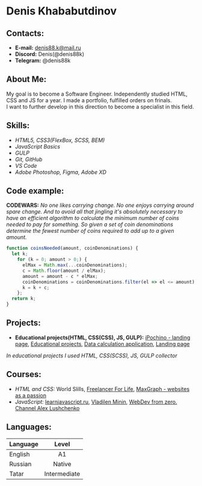 # Denis Khababutdinov

## Contacts:

- **E-mail:** denis88.k@mail.ru<br>
- **Discord:** Denis(@denis88k)<br>
- **Telegram:** @denis88k<br>

## About Me:

My goal is to become a Software Engineer. Independently studied HTML, CSS and JS for a year. I made a portfolio, fulfilled orders on frinals.<br>
I want to further develop in this direction to become a specialist in this field.

## Skills:

- *HTML5, CSS3(FlexBox, SCSS, BEM)*
- *JavaScript Basics*
- *GULP*
- *Git, GitHub*
- *VS Code*
- *Adobe Photoshop, Figma, Adobe XD*

## Code example:

**CODEWARS:**
*No one likes carrying change. No one enjoys carrying around spare change. And to avoid all that jingling it's absolutely necessary to have an efficient algorithm to calculate the minimum number of coins needed to pay for something. So given a set of coin denominations determine the fewest number of coins required to add up to a given amount.*

```javascript
function coinsNeeded(amount, coinDenominations) {
  let k;
    for (k = 0; amount > 0;) {
      elMax = Math.max(...coinDenominations);
      c = Math.floor(amount / elMax);
      amount = amount - c * elMax;
      coinDenominations = coinDenominations.filter(el => el <= amount);
      k = k + c;
    };
  return k;
}
```

## Projects:

- **Educational projects(HTML, CSS(CSS), JS, GULP):** [iPochino - landing page](https://denis88k.github.io/portfolio/iPhochino/app/index.html), [Educational projects](https://denis88k.github.io/tests/developerKDA/app/index.html), [Data calculation application](https://denis88k.github.io/ppTechVent/GV_Mixer/index.html), [Landing page](https://denis88k.github.io/tests/KDA/app/index.html)

*In educational projects I used HTML, CSS(SCSS), JS, GULP collector*

## Courses:

- *HTML and CSS:* World Slills, [Freelancer For Life](https://www.youtube.com/c/FreelancerLifeStyle), [MaxGraph - websites as a passion](https://www.youtube.com/c/maxgraph)<br>
- *JavaScript:* [learnjavascript.ru](https://learn.javascript.ru/), [Vladilen Minin](https://www.youtube.com/c/VladilenMinin),  [WebDev from zero. Channel Alex Lushchenko](https://www.youtube.com/c/itgid)<br>

## Languages:

 Language | Level
----------|:-----:
 English  | A1
 Russian  | Native
 Tatar    | Intermediate